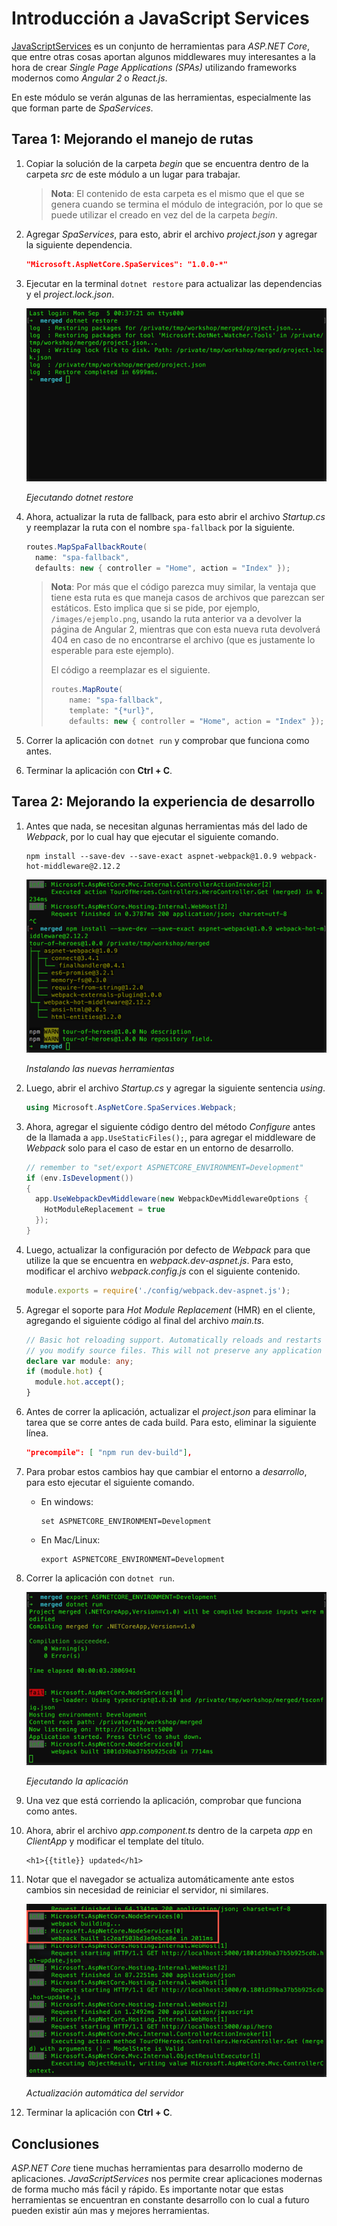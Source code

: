 # Introducción a JavaScript Services

[JavaScriptServices](https://github.com/aspnet/JavaScriptServices) es un conjunto de herramientas para _ASP.NET Core_, que entre otras cosas aportan algunos middlewares muy interesantes a la hora de crear _Single Page Applications (SPAs)_ utilizando frameworks modernos como _Angular 2_ o _React.js_.

En este módulo se verán algunas de las herramientas, especialmente las que forman parte de _SpaServices_.

## Tarea 1: Mejorando el manejo de rutas

1. Copiar la solución de la carpeta _begin_ que se encuentra dentro de la carpeta _src_ de este módulo a un lugar para trabajar.

    > **Nota**: El contenido de esta carpeta es el mismo que el que se genera cuando se termina el módulo de integración, por lo que se puede utilizar el creado en vez del de la carpeta _begin_.

1. Agregar _SpaServices_, para esto, abrir el archivo _project.json_ y agregar la siguiente dependencia.

    ```json
    "Microsoft.AspNetCore.SpaServices": "1.0.0-*"
    ```

1. Ejecutar en la terminal `dotnet restore` para actualizar las dependencias y el _project.lock.json_.

    ![Ejecutando dotnet restore](./images/dotnet-restore.png "Ejecutando dotnet restore")

    _Ejecutando dotnet restore_

1. Ahora, actualizar la ruta de fallback, para esto abrir el archivo _Startup.cs_ y reemplazar la ruta con el nombre `spa-fallback` por la siguiente.

    ```csharp
    routes.MapSpaFallbackRoute(
      name: "spa-fallback",
      defaults: new { controller = "Home", action = "Index" });
    ```

    > **Nota**: Por más que el código parezca muy similar, la ventaja que tiene esta ruta es que maneja casos de archivos que parezcan ser estáticos. Esto implica que si se pide, por ejemplo, `/images/ejemplo.png`, usando la ruta anterior va a devolver la página de Angular 2, mientras que con esta nueva ruta devolverá 404 en caso de no encontrarse el archivo (que es justamente lo esperable para este ejemplo).
    >
    > El código a reemplazar es el siguiente.
    > 
    > ```csharp
    > routes.MapRoute(
    >     name: "spa-fallback",
    >     template: "{*url}",
    >     defaults: new { controller = "Home", action = "Index" });
    > ```

1. Correr la aplicación con `dotnet run` y comprobar que funciona como antes.

1. Terminar la aplicación con **Ctrl + C**.

## Tarea 2: Mejorando la experiencia de desarrollo

1. Antes que nada, se necesitan algunas herramientas más del lado de _Webpack_, por lo cual hay que ejecutar el siguiente comando.

    ```
    npm install --save-dev --save-exact aspnet-webpack@1.0.9 webpack-hot-middleware@2.12.2
    ```

    ![Instalando las nuevas herramientas](./images/new-webpack-tools.png "Instalando las nuevas herramientas")

    _Instalando las nuevas herramientas_

1. Luego, abrir el archivo _Startup.cs_ y agregar la siguiente sentencia _using_.

    ```csharp
    using Microsoft.AspNetCore.SpaServices.Webpack;
    ```

1. Ahora, agregar el siguiente código dentro del método _Configure_ antes de la llamada a `app.UseStaticFiles();`, para agregar el middleware de _Webpack_ solo para el caso de estar en un entorno de desarrollo.

    ```csharp
    // remember to "set/export ASPNETCORE_ENVIRONMENT=Development"
    if (env.IsDevelopment()) 
    {
      app.UseWebpackDevMiddleware(new WebpackDevMiddlewareOptions {
        HotModuleReplacement = true
      });
    }
    ```

1. Luego, actualizar la configuración por defecto de _Webpack_ para que utilize la que se encuentra en _webpack.dev-aspnet.js_. Para esto, modificar el archivo _webpack.config.js_ con el siguiente contenido.

    ```js
    module.exports = require('./config/webpack.dev-aspnet.js');
    ```

1. Agregar el soporte para _Hot Module Replacement_ (HMR) en el cliente, agregando el siguiente código al final del archivo _main.ts_.

    ```typescript
    // Basic hot reloading support. Automatically reloads and restarts the Angular 2 app each time
    // you modify source files. This will not preserve any application state other than the URL.
    declare var module: any;
    if (module.hot) {
      module.hot.accept();
    }
    ```

1. Antes de correr la aplicación, actualizar el _project.json_ para eliminar la tarea que se corre antes de cada build. Para esto, eliminar la siguiente línea.

    ```json
    "precompile": [ "npm run dev-build"],
    ```

1. Para probar estos cambios hay que cambiar el entorno a _desarrollo_, para esto ejecutar el siguiente comando.

    - En windows:

        ```
        set ASPNETCORE_ENVIRONMENT=Development
        ```

    - En Mac/Linux:

        ```
        export ASPNETCORE_ENVIRONMENT=Development
        ```

1. Correr la aplicación con `dotnet run`.

    ![Ejecutando la aplicación](./images/running-the-app.png "Ejecutando la aplicación")

    _Ejecutando la aplicación_

1. Una vez que está corriendo la aplicación, comprobar que funciona como antes.

1. Ahora, abrir el archivo _app.component.ts_ dentro de la carpeta _app_ en _ClientApp_ y modificar el template del título.

    ```
    <h1>{{title}} updated</h1>
    ```
    
1. Notar que el navegador se actualiza automáticamente ante estos cambios sin necesidad de reiniciar el servidor, ni similares.

    ![Actualización automática del servidor](./images/middleware-reloading-assets.png "Actualización automática del servidor")

    _Actualización automática del servidor_

1. Terminar la aplicación con **Ctrl + C**.

## Conclusiones

_ASP.NET Core_ tiene muchas herramientas para desarrollo moderno de aplicaciones. _JavaScriptServices_ nos permite crear aplicaciones modernas de forma mucho más fácil y rápido. Es importante notar que estas herramientas se encuentran en constante desarrollo con lo cual a futuro pueden existir aún mas y mejores herramientas.